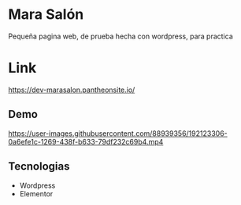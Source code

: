 
# Mara Salón
Pequeña pagina web, de prueba hecha con wordpress, para practica
# Link
<a>https://dev-marasalon.pantheonsite.io/</a>
## Demo
https://user-images.githubusercontent.com/88939356/192123306-0a6efe1c-1269-438f-b633-79df232c69b4.mp4

## Tecnologias

 - Wordpress
 - Elementor
 

